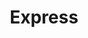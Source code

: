 ---
title: "Express"
url: /ciudad-autonoma-de-buenos-aires/express-avenida-almirante-brown/
shop: Lebensmittel
---